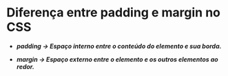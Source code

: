 # Diferença entre padding e margin no CSS

- ***padding → Espaço interno entre o conteúdo do elemento e sua borda.***

- ***margin → Espaço externo entre o elemento e os outros elementos ao redor.***

